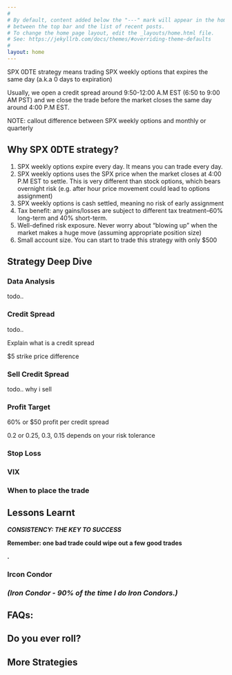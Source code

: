 ```yaml
---
#
# By default, content added below the "---" mark will appear in the home page
# between the top bar and the list of recent posts.
# To change the home page layout, edit the _layouts/home.html file.
# See: https://jekyllrb.com/docs/themes/#overriding-theme-defaults
#
layout: home
---
```



SPX 0DTE strategy means trading SPX weekly options that expires the same day (a.k.a 0 days to expiration)

Usually, we open a credit spread around 9:50-12:00 A.M EST (6:50 to 9:00 AM PST) and we close the trade before the market closes the same day around 4:00 P.M EST.

NOTE: callout difference between SPX weekly options and monthly or quarterly

## **Why SPX 0DTE strategy?**

1. SPX weekly options expire every day. It means you can trade every day.
2. SPX weekly options uses the SPX price when the market closes at 4:00 P.M EST to settle. This is very different than stock options, which bears overnight risk (e.g. after hour price movement could lead to options assignment)
3. SPX weekly options is cash settled, meaning no risk of early assignment
4. Tax benefit: any gains/losses are subject to different tax treatment–60% long-term and 40% short-term.
5. Well-defined risk exposure. Never worry about “blowing up” when the market makes a huge move (assuming appropriate position size)
6. Small account size. You can start to trade this strategy with only $500

## Strategy Deep Dive

### Data Analysis

todo..

### Credit Spread
todo..

Explain what is a credit spread

$5 strike price difference

### Sell Credit Spread

todo..
why i sell

### Profit Target

60% or $50 profit per credit spread

0.2 or 0.25, 0.3, 0.15 depends on your risk tolerance

### Stop Loss

### VIX

### When to place the trade

## Lessons Learnt

***CONSISTENCY: THE KEY TO SUCCESS***

**Remember: one bad trade could wipe out a few good trades**

**.**

### Ircon Condor

### ***(Iron Condor - 90% of the time I do Iron Condors.)***

## FAQs:

## Do you ever roll?

## More Strategies